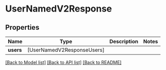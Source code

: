 # UserNamedV2Response

## Properties
Name | Type | Description | Notes
------------ | ------------- | ------------- | -------------
**users** | [UserNamedV2ResponseUsers] |  | 

[[Back to Model list]](../README.md#documentation-for-models) [[Back to API list]](../README.md#documentation-for-api-endpoints) [[Back to README]](../README.md)


